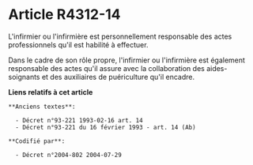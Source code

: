 # Article R4312-14

L'infirmier ou l'infirmière est personnellement responsable des actes professionnels qu'il est habilité à effectuer.

Dans le cadre de son rôle propre, l'infirmier ou l'infirmière est également responsable des actes qu'il assure avec la
collaboration des aides-soignants et des auxiliaires de puériculture qu'il encadre.

**Liens relatifs à cet article**

	**Anciens textes**:

	  - Décret n°93-221 1993-02-16 art. 14
	  - Décret n°93-221 du 16 février 1993 - art. 14 (Ab)

	**Codifié par**:

	  - Décret n°2004-802 2004-07-29

